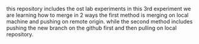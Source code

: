 this repository includes the ost lab experiments in this 3rd experiment we are learning how to merge in 2 ways the first method is merging on local machine and pushing on remote origin.
while the second method includes pushing the new branch on the github first and then pulling on local repository.
